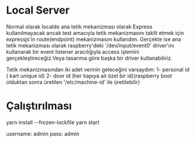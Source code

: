 # Local Server
Normal olarak localde ana tetik mekanizması olarak Express kullanılmayacak 
ancak test amacıyla tetik mekanizmasını taklit etmek için expressjs'in route(endpoint)
mekanizmasını kullandım. Gerçekte ise ana tetik mekanizması olarak 
raspberry'deki '/dev/input/event0' driver'ını kullanarak bir event listener aracılığıyla 
access işlemini gerçekleştireceğiz.Veya tasarıma göre başka bir driver kullanabiliriz.

Tetik mekanizmasından iki adet verinin geleceğini varsaydım: 
    1- personal id ( kart unique id)
    2- door id (her kapıya ait özel bir id)(raspberry boot olduktan sonra üretilen '/etc/machine-id' ile üretilebilir)



# Çalıştırılması
yarn install --frozen-lockfile
yarn start

username: admin
pass: admin